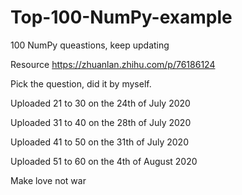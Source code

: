 # Top-100-NumPy-example
100 NumPy queastions, keep updating

Resource https://zhuanlan.zhihu.com/p/76186124

Pick the question, did it by myself.

Uploaded 21 to 30 on the 24th of July 2020 

Uploaded 31 to 40 on the 28th of July 2020 

Uploaded 41 to 50 on the 31th of July 2020 

Uploaded 51 to 60 on the 4th of August 2020

Make love not war
